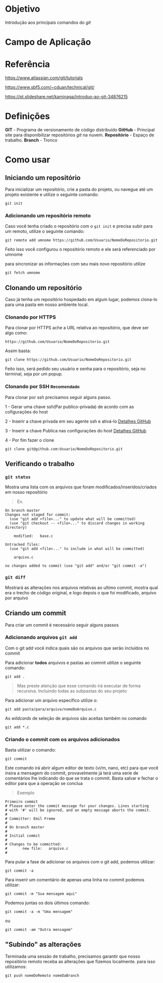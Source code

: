 # Objetivo

Introdução aos principais comandos do *git*

# Campo de Aplicação

# Referência

https://www.atlassian.com/git/tutorials

https://www.sbf5.com/~cduan/technical/git/

https://pt.slideshare.net/kaminaga/introduo-ao-git-34876215

# Definições

**GIT** - Programa de versionamento de código distribuído
**GitHub** - Principal site para disponibilizar repositórios *git* na nuvem.
**Repositório** - Espaço de trabalho.
**Branch** - Tronco

# Como usar


## Iniciando um repositório
Para inicializar um repositório, crie a pasta do projeto, ou navegue até um projeto existente e utilize o seguinte comando:

```
git init
```

### Adicionando um repositório remoto

Caso você tenha criado o repositório com o `git init` e precisa subir para um remoto, utilize o seguinte comando:

```
git remote add umnome https://github.com/Usuario/NomeDoRepositorio.git
```

Feito isso você configurou o repositório remoto e ele será referenciado por umnome

para sincronizar as informações com seu mais novo repositório utilize

```
git fetch umnome
```

## Clonando um repositório

Caso já tenha um repositório hospedado em algum lugar, podemos clona-lo para uma pasta em nosso ambiente local.

### Clonando por HTTPS
Para clonar por HTTPS ache a URL relativa ao repositório, que deve ser algo como:

```https://github.com/Usuario/NomeDoRepositorio.git```

Assim basta:


```
git clone https://github.com/Usuario/NomeDoRepositorio.git
```

Feito isso, será pedido seu usuário e senha para o repositório, seja no terminal, seja por um popup.

### Clonando por SSH <small>Recomendado</small>
Para clonar por ssh precisamos seguir alguns passo.

1 - Gerar uma chave ssh(Par publico-privada) de acordo com as cofigurações do host

2 - Inserir a chave privada em seu agente ssh e ativá-lo
[Detalhes GitHub](https://help.github.com/articles/generating-a-new-ssh-key-and-adding-it-to-the-ssh-agent/)

3 - Inserir a chave Publica nas configurações do host
[Detalhes GitHub](https://help.github.com/articles/adding-a-new-ssh-key-to-your-github-account/)

4 - Por fim fazer o clone

```
git clone git@github.com:Usuario/NomeDoRepositorio.git
```

## Verificando o trabalho

### `git status`
Mostra uma lista com os arquivos que foram modificados/inseridos/criados em nosso repositório

>Ex.
```
On branch master
Changes not staged for commit:
  (use "git add <file>..." to update what will be committed)
  (use "git checkout -- <file>..." to discard changes in working directory)

	modified:   base.c

Untracked files:
  (use "git add <file>..." to include in what will be committed)

	arquivo.c

no changes added to commit (use "git add" and/or "git commit -a")
```

### `git diff`
Mostrará as alterações nos arquivos relativas ao ultimo commit, mostra qual era o trecho de código original, e logo depois o que foi modificado, arquivo por arquivo



## Criando um commit
Para criar um commit é necessário seguir alguns passos

### Adicionando arquivos `git add`
Com o git add você indica quais são os arquivos que serão incluídos no commit

Para adicionar **todos** arquivos e pastas ao commit utilize o seguinte comando:

```
git add .
```

> Mas preste atenção que esse comando irá executar de forma recursiva. Incluindo todas as subpastas do seu projeto


Para adicionar um arquivo específico utilize o:

```git add pasta/para/arquivo/nomeDoArquivo.c```


As *wildcards* de seleção de arquivos são aceitas também no comando

```
git add *.c
```


### Criando o commit com os arquivos adicionados

Basta utilizar o comando:

```
git commit
```

Este comando irá abrir algum editor de texto (vi/m, nano, etc) para que você insira a mensagem do commit, provavelmente já terá uma serie de comentários lhe indicando do que se trata o commit. Basta salvar e fechar o editor para que a operação se conclua

>Exemplo
```
Primeiro commit
# Please enter the commit message for your changes. Lines starting
# with '#' will be ignored, and an empty message aborts the commit.
#
# Committer: Emil Freme
#
# On branch master
#
# Initial commit
#
# Changes to be committed:
#       new file:   arquivo.c
#
```

Para pular a fase de adicionar os arquivos com o git add, podemos utilizar:

```
git commit -a
```

Para inserir um comentário de apenas uma linha no commit podemos utilizar:

```
git commit -m "Sua mensagem aqui"
```

Podemos juntas os dois últimos comando:

```
git commit -a -m "Uma mensagem"
```
ou
```
git commit -am "Outra mensagem"
```

## "Subindo" as alterações

Terminada uma sessão de trabalho, precisamos garantir que nosso repositório remoto receba as alterações que fizemos localmente. para isso utilizamos:

```
git push nomeDoRemoto nomeDaBranch
```
